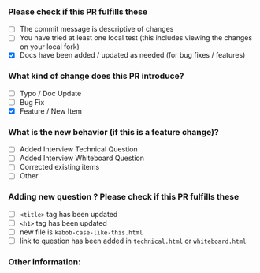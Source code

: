 
<!-- 
Please use the below as a GUIDE not a Requirement.  
More detail allows for quicker reviews and faster acceptance of a Pull Request 

Each checkbox can be filled if you replace the space with a lowercase x (as shown in the Docs field)
-->
### Please check if this PR fulfills these
- [ ] The commit message is descriptive of changes
- [ ] You have tried at least one local test (this includes viewing the changes on your local fork)
- [x] Docs have been added / updated as needed (for bug fixes / features) 

### What kind of change does this PR introduce? 

- [ ] Typo / Doc Update
- [ ] Bug Fix <!-- Including Fixes Issue #  will close an issue when merged -->
- [x] Feature / New Item

### What is the new behavior (if this is a feature change)?

- [ ] Added Interview Technical Question
- [ ] Added Interview Whiteboard Question
- [ ] Corrected existing items
- [ ] Other

### Adding new question ? Please check if this PR fulfills these

 - [ ] `<title>` tag has been updated
 - [ ] `<h1>` tag has been updated
 - [ ] new file is `kabob-case-like-this.html`
 - [ ] link to question has been added in `technical.html` or `whiteboard.html`

### Other information:
<!-- Any notes or other thoughts you believe will be helpful in understanding the included changes-->
